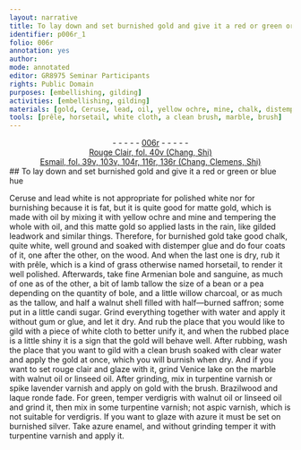 ```yaml
---
layout: narrative
title: To lay down and set burnished gold and give it a red or green or blue hue
identifier: p006r_1
folio: 006r
annotation: yes
author:
mode: annotated
editor: GR8975 Seminar Participants
rights: Public Domain
purposes: [embellishing, gilding]
activities: [embellishing, gilding]
materials: [gold, Ceruse, lead, oil, yellow ochre, mine, chalk, distemper glue, wood, Armenian bole, sanguine, lamb tallow, bole, willow charcoal, tallow, saffron, candi sugar, water, gum, glue, rouge clair, Venice lake, marble, walnut oil, linseed oil, turpentine, spike lavender, Brazilwood, laque ronde, verdigris, aspic, azure, silver, azure enamel]
tools: [prêle, horsetail, white cloth, a clean brush, marble, brush]
---
```


 <div class="folio" align="center">- - - - - <a href="http://gallica.bnf.fr/ark:/12148/btv1b10500001g/f17.image" target="_blank">006r</a> - - - - - </div> <div class="annotation" align="center"><a href="https://drive.google.com/drive/folders/0BwJi-u8sfkVDWm03YUhIbEltRHM" target="_blank">Rouge Clair, fol. 40v (Chang, Shi)</a> </div> <div class="annotation" align="center"><a href="https://drive.google.com/drive/folders/0BwJi-u8sfkVDYVR5NE9zV1BfTUE" target="_blank">Esmail, fol. 39v, 103v, 104r, 116r, 136r (Chang, Clemens, Shi)</a> </div> 
## To lay down and set <span class="material_format">burnished <span class="material">gold</span></span> and give it a red or green or blue hue

 
 <span class="activity"></span> <span class="activity"></span> <span class="material">Ceruse</span> and <span class="material_format"><span class="material">lead</span> white</span> is not appropriate for polished white nor for burnishing because it is fat, but it is quite good for <span class="material_format">matte <span class="material">gold</span></span>, which is made with <span class="material">oil</span> by mixing it with <span class="material">yellow ochre</span> and <span class="material">mine</span> and tempering the whole with <span class="material">oil</span>, and this <span class="material_format">matte <span class="material">gold</span></span> so applied lasts in the rain, like gilded leadwork and similar things. Therefore, for <span class="material_format">burnished <span class="material">gold</span></span> take <span class="material_format">good <span class="material">chalk</span>, quite white, well ground</span> and soaked with <span class="material">distemper glue</span> and do <span class="unit">four</span> coats of it, one after the other, on the <span class="material">wood</span>. And when the last one is dry, rub it with <span class="tool"><span class="plant">prêle</span></span>, which is a kind of grass otherwise named <span class="tool"><span class="plant">horsetail</span></span>, to render it well polished. Afterwards, take <span class="material_format">fine <span class="material"><span class="place">Armenian</span> bole</span></span> and <span class="material">sanguine</span>, <span class="unit">as much of one as of the other</span>, a bit of <span class="material"><span class="animal">lamb</span> tallow</span> <span class="unit">the size of a bean or a pea</span> depending on the quantity of <span class="material">bole</span>, and <span class="unit">a little</span> <span class="material"><span class="plant">willow</span> charcoal</span>, or <span class="unit">as much as</span> the <span class="material">tallow</span>, and <span class="unit">half a walnut shell</span> filled with <span class="material_format">half—burned <span class="material">saffron</span></span>; some put in <span class="unit">a little</span> <span class="material">candi sugar</span>. Grind everything together with <span class="material">water</span> and apply it without <span class="material">gum</span> or <span class="material">glue</span>, and let it dry. And rub the place that you would like to gild with a piece of <span class="tool">white cloth</span> to better unify it, and when the rubbed place is a little shiny it is a sign that the <span class="material">gold</span> will behave well. After rubbing, wash the place that you want to gild with <span class="tool">a clean brush</span> soaked with <span class="material_format">clear <span class="material">water</span></span> and apply the <span class="material">gold</span> at once, which you will burnish when dry. And if you want to set <span class="material"><span class="foreign">rouge clair</span></span> and glaze with it, grind <span class="material"><span class="place">Venice</span> lake</span> on the <span class="tool"><span class="material">marble</span></span> with <span class="material">walnut oil</span> or <span class="material">linseed oil</span>. After grinding, mix in <span class="material_format"><span class="material">turpentine</span> varnish</span> or <span class="material_format"><span class="material">spike lavender</span> varnish</span> and apply on <span class="material">gold</span> with the <span class="tool">brush</span>. <span class="material">Brazilwood</span> and <span class="material"><span class="foreign">laque ronde</span></span> fade. For green, temper <span class="material">verdigris</span> with <span class="material">walnut oil</span> or <span class="material">linseed oil</span> and grind it, then mix in some <span class="material_format"><span class="material">turpentine</span> varnish</span>; not <span class="material_format"><span class="material">aspic</span> varnish</span>, which is not suitable for <span class="material">verdigris</span>. If you want to glaze with <span class="material">azure</span> it must be set on <span class="material_format">burnished <span class="material">silver</span></span>. Take <span class="material">azure enamel</span>, and without grinding temper it with <span class="material_format"><span class="material">turpentine</span> varnish</span> and apply it. 
 